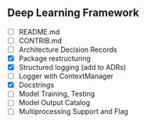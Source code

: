 ## Deep Learning Framework

- [ ] README.md
- [ ] CONTRIB.md
- [ ] Architecture Decision Records
- [X] Package restructuring
- [X] Structured logging (add to ADRs)
- [ ] Logger with ContextManager
- [X] Docstrings
- [ ] Model Training, Testing
- [ ] Model Output Catalog
- [ ] Multiprocessing Support and Flag
